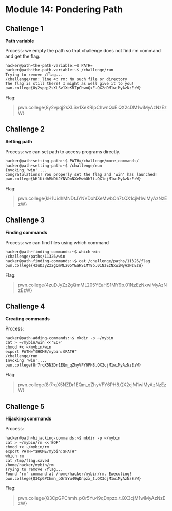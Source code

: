 # Module 14: Pondering Path

## Challenge 1
**Path variable**

Process:
we empty the path so that challenge does not find rm command and get the flag.
```
hacker@path~the-path-variable:~$ PATH=                             
hacker@path~the-path-variable:~$ /challenge/run
Trying to remove /flag...
/challenge/run: line 4: rm: No such file or directory
The flag is still there! I might as well give it to you!
pwn.college{8y2vpqj2sXLSv1XeKRIpChwnQxE.QX2cDM1wiMyAzNzEzW}
```
Flag:
> pwn.college{8y2vpqj2sXLSv1XeKRIpChwnQxE.QX2cDM1wiMyAzNzEzW}

## Challenge 2
**Setting path**

Process:
we can set path to access programs directly.

```
hacker@path~setting-path:~$ PATH=/challenge/more_commands/
hacker@path~setting-path:~$ /challenge/run
Invoking 'win'....
Congratulations! You properly set the flag and 'win' has launched!
pwn.college{kH1UidhMNDtJYNVDoNXeMwbOh7t.QX1cjM1wiMyAzNzEzW}
```
Flag:
> pwn.college{kH1UidhMNDtJYNVDoNXeMwbOh7t.QX1cjM1wiMyAzNzEzW}

## Challenge 3
**Finding commands**

Process:
we can find files using which command
```
hacker@path~finding-commands:~$ which win
/challenge/paths/11326/win
hacker@path~finding-commands:~$ cat /challenge/paths/11326/flag
pwn.college{4zuDJyZz2gQmML205YEaHS1MY9b.01NzEzNxwiMyAzNzEzW}
```
Flag:
> pwn.college{4zuDJyZz2gQmML205YEaHS1MY9b.01NzEzNxwiMyAzNzEzW}

## Challenge 4
**Creating commands**

Process:
```
hacker@path~adding-commands:~$ mkdir -p ~/mybin
cat > ~/mybin/win <<'EOF'
chmod +x ~/mybin/win
export PATH="$HOME/mybin:$PATH"
/challenge/run
Invoking 'win'....
pwn.college{8r7rqX5NZDr1EQm_qZhyVFY6PH8.QX2cjM1wiMyAzNzEzW}
```
Flag:
> pwn.college{8r7rqX5NZDr1EQm_qZhyVFY6PH8.QX2cjM1wiMyAzNzEzW}

## Challenge 5
**Hijacking commands**

Process:
```
hacker@path~hijacking-commands:~$ mkdir -p ~/mybin
cat > ~/mybin/rm <<'EOF'
chmod +x ~/mybin/rm
export PATH="$HOME/mybin:$PATH"
which rm
cat /tmp/flag.saved
/home/hacker/mybin/rm
Trying to remove /flag...
Found 'rm' command at /home/hacker/mybin/rm. Executing!
pwn.college{Q3CpGPChmh_pOr5Yu49qDnpzx_t.QX3cjM1wiMyAzNzEzW}
```
Flag:
> pwn.college{Q3CpGPChmh_pOr5Yu49qDnpzx_t.QX3cjM1wiMyAzNzEzW}
